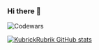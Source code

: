### Hi there 👋

![Codewars](https://github.r2v.ch/codewars?user=KubrickRubrik)

[![KubrickRubrik GitHub stats](https://github-readme-stats.vercel.app/api?username=KubrickRubrik)](https://github.com/anuraghazra/github-readme-stats)

<!--
**KubrickRubrik/KubrickRubrik** is a ✨ _special_ ✨ repository because its `README.md` (this file) appears on your GitHub profile.

Here are some ideas to get you started:

- 🔭 I’m currently working on ...
- 🌱 I’m currently learning ...
- 👯 I’m looking to collaborate on ...
- 🤔 I’m looking for help with ...
- 💬 Ask me about ...
- 📫 How to reach me: ...
- 😄 Pronouns: ...
- ⚡ Fun fact: ...
-->
